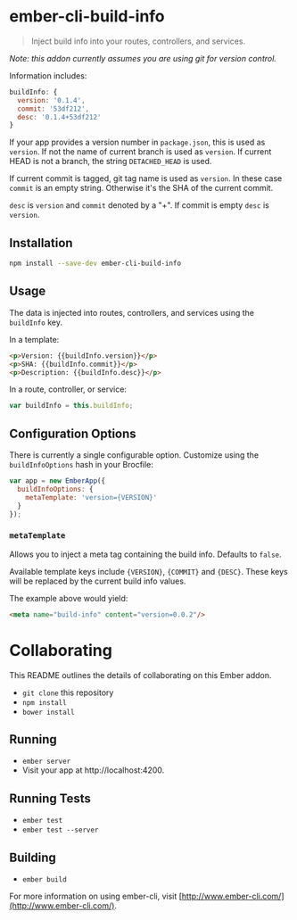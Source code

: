 # ember-cli-build-info

> Inject build info into your routes, controllers, and services.

*Note: this addon currently assumes you are using git for version control.*

Information includes:

```js
buildInfo: {
  version: '0.1.4',
  commit: '53df212',
  desc: '0.1.4+53df212'
}
```

If your app provides a version number in `package.json`, this is used as `version`.
If not the name of current branch is used as `version`.
If current HEAD is not a branch, the string `DETACHED_HEAD` is used.

If current commit is tagged, git tag name is used as `version`.
In these case `commit` is an empty string. Otherwise it's the SHA of the current commit. 

`desc` is `version` and `commit` denoted by a "+". If commit is empty `desc` is `version`.

## Installation

```bash
npm install --save-dev ember-cli-build-info
```

## Usage 
The data is injected into routes, controllers, and services using the `buildInfo` key.

In a template:
```html
<p>Version: {{buildInfo.version}}</p>
<p>SHA: {{buildInfo.commit}}</p>
<p>Description: {{buildInfo.desc}}</p>
```

In a route, controller, or service:
```js
var buildInfo = this.buildInfo;
```

## Configuration Options
There is currently a single configurable option. Customize using the `buildInfoOptions` hash in your Brocfile:

```js
var app = new EmberApp({
  buildInfoOptions: {
    metaTemplate: 'version={VERSION}'
  }
});
```

### `metaTemplate`
Allows you to inject a meta tag containing the build info. Defaults to `false`.

Available template keys include `{VERSION}`, `{COMMIT}` and `{DESC}`. These keys will be replaced by the current build info values.

The example above would yield:
```html
<meta name="build-info" content="version=0.0.2"/>
```


# Collaborating

This README outlines the details of collaborating on this Ember addon.

* `git clone` this repository
* `npm install`
* `bower install`

## Running

* `ember server`
* Visit your app at http://localhost:4200.

## Running Tests

* `ember test`
* `ember test --server`

## Building

* `ember build`

For more information on using ember-cli, visit [http://www.ember-cli.com/](http://www.ember-cli.com/).

